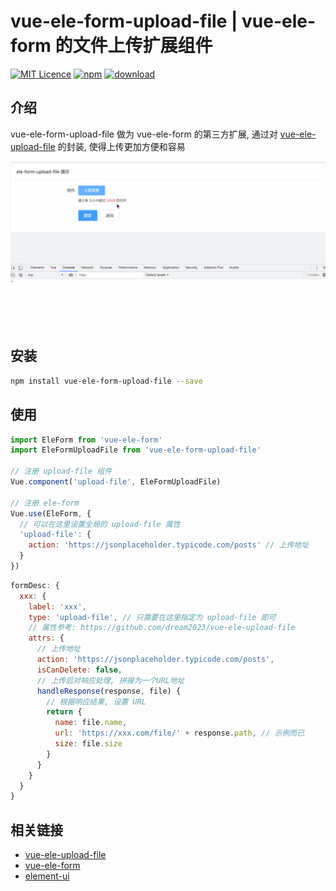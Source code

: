 # vue-ele-form-upload-file | vue-ele-form 的文件上传扩展组件

[![MIT Licence](https://badges.frapsoft.com/os/mit/mit.svg)](https://opensource.org/licenses/mit-license.php)
[![npm](https://img.shields.io/npm/v/vue-ele-form-upload-file.svg)](https://www.npmjs.com/package/vue-ele-form-upload-file)
[![download](https://img.shields.io/npm/dw/vue-ele-form-upload-file.svg)](https://npmcharts.com/compare/vue-ele-form-upload-file?minimal=true)

## 介绍

vue-ele-form-upload-file 做为 vue-ele-form 的第三方扩展, 通过对 [vue-ele-upload-file](https://github.com/dream2023/vue-ele-upload-file) 的封装, 使得上传更加方便和容易

![image](https://raw.githubusercontent.com/dream2023/images/master/vue-ele-form-upload-file.0kas121tsegl.gif)

## 安装

```bash
npm install vue-ele-form-upload-file --save
```

## 使用

```js
import EleForm from 'vue-ele-form'
import EleFormUploadFile from 'vue-ele-form-upload-file'

// 注册 upload-file 组件
Vue.component('upload-file', EleFormUploadFile)

// 注册 ele-form
Vue.use(EleForm, {
  // 可以在这里设置全局的 upload-file 属性
  'upload-file': {
    action: 'https://jsonplaceholder.typicode.com/posts' // 上传地址
  }
})
```

```js
formDesc: {
  xxx: {
    label: 'xxx',
    type: 'upload-file', // 只需要在这里指定为 upload-file 即可
    // 属性参考: https://github.com/dream2023/vue-ele-upload-file
    attrs: {
      // 上传地址
      action: 'https://jsonplaceholder.typicode.com/posts',
      isCanDelete: false,
      // 上传后对响应处理, 拼接为一个URL地址
      handleResponse(response, file) {
        // 根据响应结果, 设置 URL
        return {
          name: file.name,
          url: 'https://xxx.com/file/' + response.path, // 示例而已
          size: file.size
        }
      }
    }
  }
}
```

## 相关链接

- [vue-ele-upload-file](https://github.com/dream2023/vue-ele-upload-file)
- [vue-ele-form](https://github.com/dream2023/vue-ele-form)
- [element-ui](http://element-cn.eleme.io)
